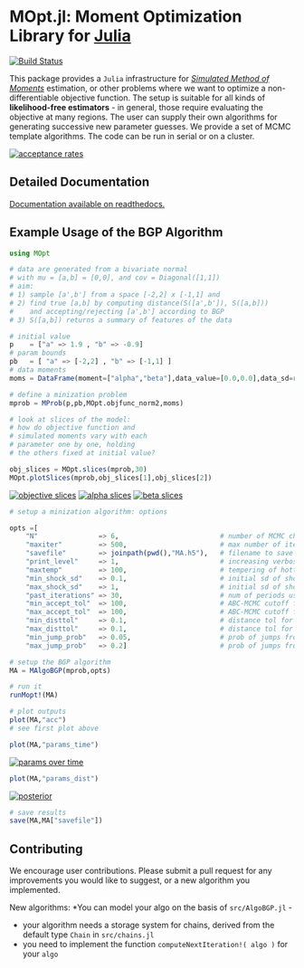 

# MOpt.jl: Moment Optimization Library for [Julia](http://julialang.org)


[![Build Status](https://travis-ci.org/floswald/MOpt.jl.png?branch=master)](https://travis-ci.org/floswald/MOpt.jl)

This package provides a `Julia` infrastructure for *[Simulated Method of Moments](http://en.wikipedia.org/wiki/Method_of_simulated_moments)* estimation, or other problems where we want to optimize a non-differentiable objective function. The setup is suitable for all kinds of **likelihood-free estimators** - in general, those require evaluating the objective at many regions. The user can supply their own algorithms for generating successive new parameter guesses. We provide a set of MCMC template algorithms. The code can be run in serial or on a cluster.

[![acceptance rates](https://dl.dropboxusercontent.com/u/109115/MOpt.jl/acceptance.png)]()

## Detailed Documentation

[Documentation available on readthedocs.](http://moptjl.readthedocs.org/en/latest/)


## Example Usage of the BGP Algorithm

```julia
using MOpt

# data are generated from a bivariate normal
# with mu = [a,b] = [0,0], and cov = Diagonal([1,1])
# aim: 
# 1) sample [a',b'] from a space [-2,2] x [-1,1] and
# 2) find true [a,b] by computing distance(S([a',b']), S([a,b]))
#    and accepting/rejecting [a',b'] according to BGP
# 3) S([a,b]) returns a summary of features of the data

# initial value
p    = ["a" => 1.9 , "b" => -0.9]
# param bounds
pb   = [ "a" => [-2,2] , "b" => [-1,1] ]
# data moments
moms = DataFrame(moment=["alpha","beta"],data_value=[0.0,0.0],data_sd=rand(2))

# define a minization problem
mprob = MProb(p,pb,MOpt.objfunc_norm2,moms)

# look at slices of the model: 
# how do objective function and
# simulated moments vary with each
# parameter one by one, holding 
# the others fixed at initial value?

obj_slices = MOpt.slices(mprob,30)
MOpt.plotSlices(mprob,obj_slices[1],obj_slices[2])
```

[![objective slices](https://dl.dropboxusercontent.com/u/109115/MOpt.jl/slices_objective.png)]()
[![alpha slices](https://dl.dropboxusercontent.com/u/109115/MOpt.jl/slices_alpha.png)]()
[![beta slices](https://dl.dropboxusercontent.com/u/109115/MOpt.jl/slices_beta.png)]()


```julia
# setup a minization algorithm: options

opts =[
	"N"               => 6,							# number of MCMC chains
	"maxiter"         => 500,						# max number of iterations
	"savefile"        => joinpath(pwd(),"MA.h5"),	# filename to save results
	"print_level"     => 1,							# increasing verbosity level of output
	"maxtemp"         => 100,						# tempering of hottest chain
	"min_shock_sd"    => 0.1,						# initial sd of shock on coldest chain
	"max_shock_sd"    => 1,							# initial sd of shock on hottest chain
	"past_iterations" => 30,						# num of periods used to compute Cov(p)
	"min_accept_tol"  => 100,						# ABC-MCMC cutoff for rejecting small improvements
	"max_accept_tol"  => 100,						# ABC-MCMC cutoff for rejecting small improvements
	"min_disttol"     => 0.1,						# distance tol for jumps from coldest chain
	"max_disttol"     => 0.1,						# distance tol for jumps from hottest chain
	"min_jump_prob"   => 0.05,						# prob of jumps from coldest chain
	"max_jump_prob"   => 0.2]						# prob of jumps from hottest chain

# setup the BGP algorithm
MA = MAlgoBGP(mprob,opts)

# run it
runMopt!(MA)

# plot outputs
plot(MA,"acc")
# see first plot above
```

```julia
plot(MA,"params_time")
```

[![params over time](https://dl.dropboxusercontent.com/u/109115/MOpt.jl/pars_time.png)]()

```julia
plot(MA,"params_dist")
```

[![posterior](https://dl.dropboxusercontent.com/u/109115/MOpt.jl/pars_dist.png)]()

```julia
# save results
save(MA,MA["savefile"])
```

## Contributing

We encourage user contributions. Please submit a pull request for any improvements you would like to suggest, or a new algorithm you implemented. 

New algorithms:
*You can model your algo on the basis of `src/AlgoBGP.jl` - 
* your algorithm needs a storage system for chains, derived from the default type `Chain` in `src/chains.jl`
* you need to implement the function `computeNextIteration!( algo )` for your `algo`










